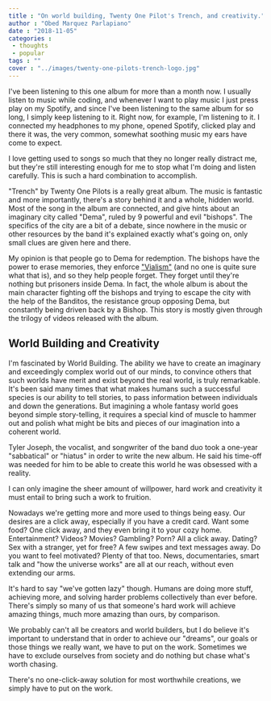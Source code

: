 ```yaml
---
title : "On world building, Twenty One Pilot's Trench, and creativity."
author : "Obed Marquez Parlapiano"
date : "2018-11-05"
categories : 
 - thoughts
 - popular
tags : ""
cover : "../images/twenty-one-pilots-trench-logo.jpg"
---
```


I've been listening to this one album for more than a month now. I usually listen to music while coding, and whenever I want to play music I just press play on my Spotify, and since I've been listening to the same album for so long, I simply keep listening to it. Right now, for example, I'm listening to it. I connected my headphones to my phone, opened Spotify, clicked play and there it was, the very common, somewhat soothing music my ears have come to expect.

I love getting used to songs so much that they no longer really distract me, but they're still interesting enough for me to stop what I'm doing and listen carefully. This is such a hard combination to accomplish.

"Trench" by Twenty One Pilots is a really great album. The music is fantastic and more importantly, there's a story behind it and a whole, hidden world. Most of the song in the album are connected, and give hints about an imaginary city called "Dema", ruled by 9 powerful and evil "bishops". The specifics of the city are a bit of a debate, since nowhere in the music or other resources by the band it's explained exactly what's going on, only small clues are given here and there.

My opinion is that people go to Dema for redemption. The bishops have the power to erase memories, they enforce ["Vialism"](https://www.reddit.com/r/twentyonepilots/comments/906hz3/theory_on_what_vialism_means/) (and no one is quite sure what that is), and so they help people forget. They forget until they're nothing but prisoners inside Dema. In fact, the whole album is about the main character fighting off the bishops and trying to escape the city with the help of the Banditos, the resistance group opposing Dema, but constantly being driven back by a Bishop. This story is mostly given through the trilogy of videos released with the album.

## World Building and Creativity

I'm fascinated by World Building. The ability we have to create an imaginary and exceedingly complex world out of our minds, to convince others that such worlds have merit and exist beyond the real world, is truly remarkable. It's been said many times that what makes humans such a successful species is our ability to tell stories, to pass information between individuals and down the generations. But imagining a whole fantasy world goes beyond simple story-telling, it requires a special kind of muscle to hammer out and polish what might be bits and pieces of our imagination into a coherent world.

Tyler Joseph, the vocalist, and songwriter of the band duo took a one-year "sabbatical" or "hiatus" in order to write the new album. He said his time-off was needed for him to be able to create this world he was obsessed with a reality.

I can only imagine the sheer amount of willpower, hard work and creativity it must entail to bring such a work to fruition.

Nowadays we're getting more and more used to things being easy. Our desires are a click away, especially if you have a credit card. Want some food? One click away, and they even bring it to your cozy home. Entertainment? Videos? Movies? Gambling? Porn? All a click away. Dating? Sex with a stranger, yet for free? A few swipes and text messages away. Do you want to feel motivated? Plenty of that too. News, documentaries, smart talk and "how the universe works" are all at our reach, without even extending our arms.

It's hard to say "we've gotten lazy" though. Humans are doing more stuff, achieving more, and solving harder problems collectively than ever before. There's simply so many of us that someone's hard work will achieve amazing things, much more amazing than ours, by comparison.

We probably can't all be creators and world builders, but I do believe it's important to understand that in order to achieve our "dreams", our goals or those things we really want, we have to put on the work. Sometimes we have to exclude ourselves from society and do nothing but chase what's worth chasing.

There's no one-click-away solution for most worthwhile creations, we simply have to put on the work.
